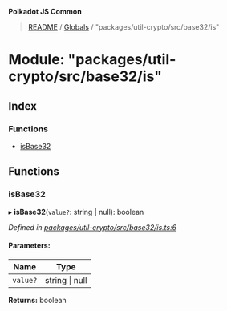 **Polkadot JS Common**

> [README](../README.md) / [Globals](../globals.md) / "packages/util-crypto/src/base32/is"

# Module: "packages/util-crypto/src/base32/is"

## Index

### Functions

* [isBase32](_packages_util_crypto_src_base32_is_.md#isbase32)

## Functions

### isBase32

▸ **isBase32**(`value?`: string \| null): boolean

*Defined in [packages/util-crypto/src/base32/is.ts:6](https://github.com/polkadot-js/common/blob/aff78c2e/packages/util-crypto/src/base32/is.ts#L6)*

#### Parameters:

Name | Type |
------ | ------ |
`value?` | string \| null |

**Returns:** boolean
